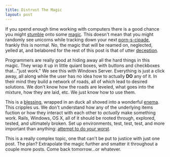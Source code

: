 ```yaml
---
title: Distrust The Magic
layout: post
---
```


If you spend enough time working with computers there is a good chance
you might [stumble][1] onto some [magic][2]. This doesn't mean that you
might randomly see unicorns while tracking down your next [porn-s-cipade][3],
frankly this is normal. No, the magic that will be reamed on, neglected,
yelled at, and belabored for the rest of this post is that of utter
[deception][4].

Programmers are really good at hiding away all the hard things in this
magic. They wrap it up in little quiant boxes, with buttons and
checkboxes that..."just work." We see this with Windows Server.
Everything is just a click away, all along while the user has no idea
how to actually __DO__ any of it. In their mind they build a network of
roads, all of which lead to desired solutions. We don't know how the
roads are leveled, what goes into the mixture, how they are laid, etc.
We just know how to use them.

This is a [blessing][5], wrapped in an duck all shoved into a
wonderful [enema][6]. This cripples us. We don't understand how any of
the underlying items fuction or how they interact with each other to
_actually_ make something work. Rails, Windows, OS X, all of it should
be rooted through, explored, tested, and ultimately broken. Set up
environments, test, test, test, and more important than anything:
[attempt to do your worst][7].

This is a really complex topic, one that can't be put to justice with
just one post. The plan? Extrapolate the magic further and smatter it
throughout a couple more posts. Come back tomorrow...or whatever.

[1]: http://tremendousnews.com/wp-content/uploads/2009/10/drunk-urinal.jpg
[2]: http://2.bp.blogspot.com/-GTXZyOmzHaA/TfHMTu4JfOI/AAAAAAAAAzo/BQ7pgmBblno/s1600/finkle_630x_2.jpg
[3]: https://www.airtime.com/
[4]: http://www.hovding.com/en/how
[5]: http://cloudbacon.com
[6]: http://supershopsite.com/product_image/Pet/merrick-turducken-dog-food-case-of-24-55oz-cans.jpg
[7]: http://youtu.be/-JFfN5pKzFU
